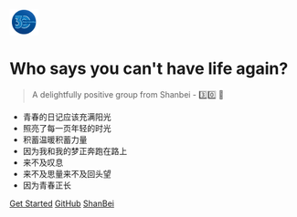 

<img src="_coverpage.assets/logo.png" width="10%">

# Who says you can't have life again? 

> A delightfully positive group from Shanbei - :three::zero: :star2:

- 青春的日记应该充满阳光
- 照亮了每一页年轻的时光
- 积蓄温暖积蓄力量
- 因为我和我的梦正奔跑在路上
- 来不及叹息
- 来不及思量来不及回头望
- 因为青春正长

[Get Started](#main)
[GitHub](https://github.com/thirty-go)
[ShanBei](https://www.shanbay.com/team/detail/44584/#p1)